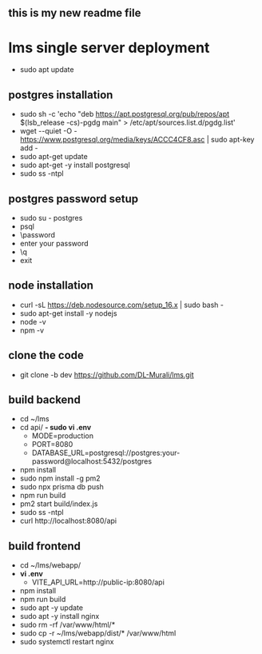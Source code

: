 ## this is my new readme file
# lms single server deployment
- sudo apt update
## postgres installation
- sudo sh -c 'echo "deb https://apt.postgresql.org/pub/repos/apt $(lsb_release -cs)-pgdg main" > /etc/apt/sources.list.d/pgdg.list'
- wget --quiet -O - https://www.postgresql.org/media/keys/ACCC4CF8.asc | sudo apt-key add -
- sudo apt-get update
- sudo apt-get -y install postgresql
- sudo ss -ntpl
## postgres password setup
- sudo su - postgres
- psql
- \password
- enter your password
- \q
- exit
## node installation
- curl -sL https://deb.nodesource.com/setup_16.x | sudo bash -
- sudo apt-get install -y nodejs
- node -v
- npm -v
## clone the code
- git clone -b dev https://github.com/DL-Murali/lms.git
## build backend
- cd ~/lms
- cd api/
**- sudo vi .env**
  - MODE=production
  - PORT=8080
  - DATABASE_URL=postgresql://postgres:your-password@localhost:5432/postgres  
- npm install
- sudo npm install -g pm2
- sudo npx prisma db push
- npm run build
- pm2 start build/index.js
- sudo ss -ntpl
- curl http://localhost:8080/api
## build frontend
- cd ~/lms/webapp/
- **vi .env**
  - VITE_API_URL=http://public-ip:8080/api  
- npm install
- npm run build
- sudo apt -y update
- sudo apt -y install nginx
- sudo rm -rf /var/www/html/*
- sudo cp -r ~/lms/webapp/dist/* /var/www/html
- sudo systemctl restart nginx 
